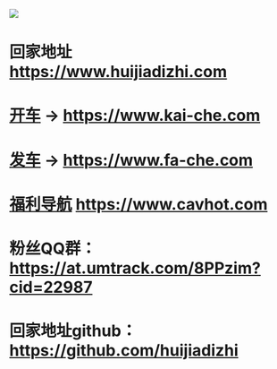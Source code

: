 

<a href="https://at.umtrack.com/jWnKPb" target="_blank"><img src="https://raw.githubusercontent.com/huijiadizhi/-/master/button.png"  /></a>

# 回家地址 https://www.huijiadizhi.com


# [开车](https://github.com/kai-che/kaiche) → https://www.kai-che.com 

# [发车](https://github.com/kai-che/fache) → https://www.fa-che.com 

# [福利导航](https://github.com/91porn-pornhub/www.cav.ooo/) https://www.cavhot.com 

# 粉丝QQ群：https://at.umtrack.com/8PPzim?cid=22987

# 回家地址github：https://github.com/huijiadizhi 
